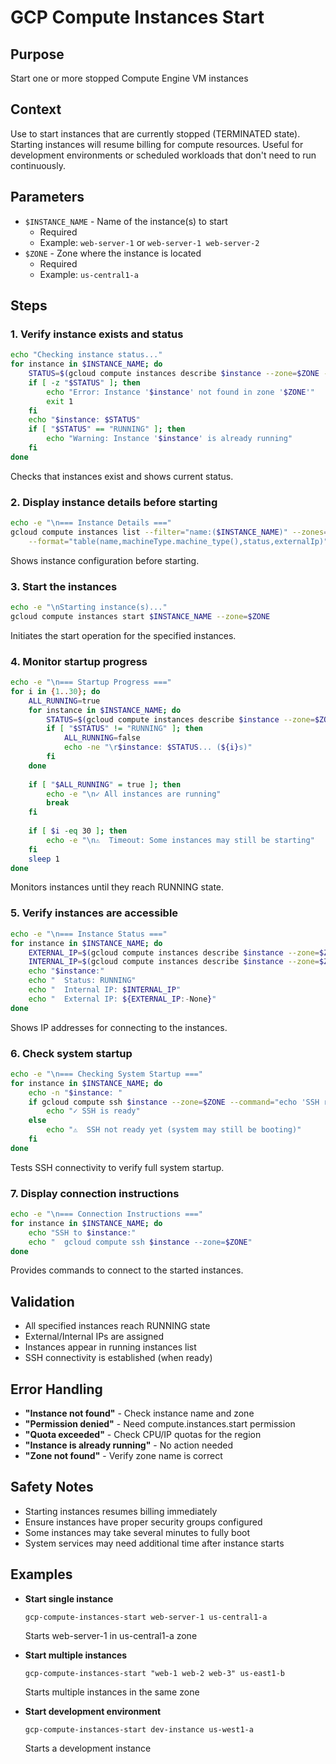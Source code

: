 # GCP Compute Instances Start

## Purpose
Start one or more stopped Compute Engine VM instances

## Context
Use to start instances that are currently stopped (TERMINATED state). Starting instances will resume billing for compute resources. Useful for development environments or scheduled workloads that don't need to run continuously.

## Parameters
- `$INSTANCE_NAME` - Name of the instance(s) to start
  - Required
  - Example: `web-server-1` or `web-server-1 web-server-2`
- `$ZONE` - Zone where the instance is located
  - Required
  - Example: `us-central1-a`

## Steps

### 1. Verify instance exists and status
```bash
echo "Checking instance status..."
for instance in $INSTANCE_NAME; do
    STATUS=$(gcloud compute instances describe $instance --zone=$ZONE --format="value(status)" 2>/dev/null)
    if [ -z "$STATUS" ]; then
        echo "Error: Instance '$instance' not found in zone '$ZONE'"
        exit 1
    fi
    echo "$instance: $STATUS"
    if [ "$STATUS" == "RUNNING" ]; then
        echo "Warning: Instance '$instance' is already running"
    fi
done
```
Checks that instances exist and shows current status.

### 2. Display instance details before starting
```bash
echo -e "\n=== Instance Details ==="
gcloud compute instances list --filter="name:($INSTANCE_NAME)" --zones=$ZONE \
    --format="table(name,machineType.machine_type(),status,externalIp)"
```
Shows instance configuration before starting.

### 3. Start the instances
```bash
echo -e "\nStarting instance(s)..."
gcloud compute instances start $INSTANCE_NAME --zone=$ZONE
```
Initiates the start operation for the specified instances.

### 4. Monitor startup progress
```bash
echo -e "\n=== Startup Progress ==="
for i in {1..30}; do
    ALL_RUNNING=true
    for instance in $INSTANCE_NAME; do
        STATUS=$(gcloud compute instances describe $instance --zone=$ZONE --format="value(status)" 2>/dev/null)
        if [ "$STATUS" != "RUNNING" ]; then
            ALL_RUNNING=false
            echo -ne "\r$instance: $STATUS... (${i}s)"
        fi
    done
    
    if [ "$ALL_RUNNING" = true ]; then
        echo -e "\n✓ All instances are running"
        break
    fi
    
    if [ $i -eq 30 ]; then
        echo -e "\n⚠️  Timeout: Some instances may still be starting"
    fi
    sleep 1
done
```
Monitors instances until they reach RUNNING state.

### 5. Verify instances are accessible
```bash
echo -e "\n=== Instance Status ==="
for instance in $INSTANCE_NAME; do
    EXTERNAL_IP=$(gcloud compute instances describe $instance --zone=$ZONE --format="value(networkInterfaces[0].accessConfigs[0].natIP)")
    INTERNAL_IP=$(gcloud compute instances describe $instance --zone=$ZONE --format="value(networkInterfaces[0].networkIP)")
    echo "$instance:"
    echo "  Status: RUNNING"
    echo "  Internal IP: $INTERNAL_IP"
    echo "  External IP: ${EXTERNAL_IP:-None}"
done
```
Shows IP addresses for connecting to the instances.

### 6. Check system startup
```bash
echo -e "\n=== Checking System Startup ==="
for instance in $INSTANCE_NAME; do
    echo -n "$instance: "
    if gcloud compute ssh $instance --zone=$ZONE --command="echo 'SSH ready'" 2>/dev/null; then
        echo "✓ SSH is ready"
    else
        echo "⚠️  SSH not ready yet (system may still be booting)"
    fi
done
```
Tests SSH connectivity to verify full system startup.

### 7. Display connection instructions
```bash
echo -e "\n=== Connection Instructions ==="
for instance in $INSTANCE_NAME; do
    echo "SSH to $instance:"
    echo "  gcloud compute ssh $instance --zone=$ZONE"
done
```
Provides commands to connect to the started instances.

## Validation
- All specified instances reach RUNNING state
- External/Internal IPs are assigned
- Instances appear in running instances list
- SSH connectivity is established (when ready)

## Error Handling
- **"Instance not found"** - Check instance name and zone
- **"Permission denied"** - Need compute.instances.start permission
- **"Quota exceeded"** - Check CPU/IP quotas for the region
- **"Instance is already running"** - No action needed
- **"Zone not found"** - Verify zone name is correct

## Safety Notes
- Starting instances resumes billing immediately
- Ensure instances have proper security groups configured
- Some instances may take several minutes to fully boot
- System services may need additional time after instance starts

## Examples
- **Start single instance**
  ```
  gcp-compute-instances-start web-server-1 us-central1-a
  ```
  Starts web-server-1 in us-central1-a zone

- **Start multiple instances**
  ```
  gcp-compute-instances-start "web-1 web-2 web-3" us-east1-b
  ```
  Starts multiple instances in the same zone

- **Start development environment**
  ```
  gcp-compute-instances-start dev-instance us-west1-a
  ```
  Starts a development instance